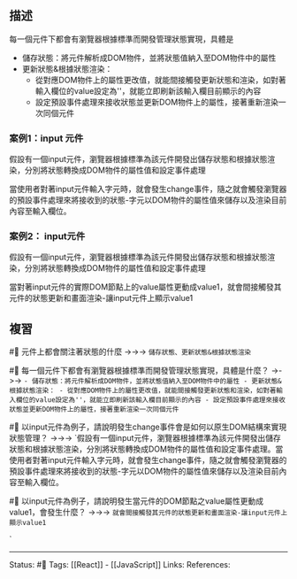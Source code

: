 
## 描述


每一個元件下都會有瀏覽器根據標準而開發管理狀態實現，具體是
- 儲存狀態：將元件解析成DOM物件，並將狀態值納入至DOM物件中的屬性
- 更新狀態&根據狀態渲染：
	- 從對應DOM物件上的屬性更改值，就能間接觸發更新狀態和渲染，如對著輸入欄位的value設定為''，就能立即刷新該輸入欄目前顯示的內容
	- 設定預設事件處理來接收狀態並更新DOM物件上的屬性，接著重新渲染一次同個元件


### 案例1：input 元件

假設有一個input元件，瀏覽器根據標準為該元件開發出儲存狀態和根據狀態渲染，分別將狀態轉換成DOM物件的屬性值和設定事件處理


當使用者對著input元件輸入字元時，就會發生change事件，隨之就會觸發瀏覽器的預設事件處理來將接收到的狀態-字元以DOM物件的屬性值來儲存以及渲染目前內容至輸入欄位。


### 案例2： input元件

假設有一個input元件，瀏覽器根據標準為該元件開發出儲存狀態和根據狀態渲染，分別將狀態轉換成DOM物件的屬性值和設定事件處理

當對著input元件的實際DOM節點上的value屬性更動成value1，就會間接觸發其元件的狀態更新和畫面渲染-讓input元件上顯示value1

## 複習

#🧠 元件上都會關注著狀態的什麼 ->->-> `儲存狀態、更新狀態&根據狀態渲染`
<!--SR:!2023-07-05,194,250-->

#🧠 每一個元件下都會有瀏覽器根據標準而開發管理狀態實現，具體是什麼？ ->->-> `- 儲存狀態：將元件解析成DOM物件，並將狀態值納入至DOM物件中的屬性 - 更新狀態&根據狀態渲染： - 從對應DOM物件上的屬性更改值，就能間接觸發更新狀態和渲染，如對著輸入欄位的value設定為''，就能立即刷新該輸入欄目前顯示的內容 - 設定預設事件處理來接收狀態並更新DOM物件上的屬性，接著重新渲染一次同個元件`
<!--SR:!2023-06-16,101,228-->


#🧠 以input元件為例子，請說明發生change事件會是如何以原生DOM結構來實現狀態管理？ ->->-> `假設有一個input元件，瀏覽器根據標準為該元件開發出儲存狀態和根據狀態渲染，分別將狀態轉換成DOM物件的屬性值和設定事件處理。當使用者對著input元件輸入字元時，就會發生change事件，隨之就會觸發瀏覽器的預設事件處理來將接收到的狀態-字元以DOM物件的屬性值來儲存以及渲染目前內容至輸入欄位。
<!--SR:!2023-07-17,177,230-->

#🧠 以input元件為例子，請說明發生當元件的DOM節點之value屬性更動成value1，會發生什麼？ ->->-> `就會間接觸發其元件的狀態更新和畫面渲染-讓input元件上顯示value1`
<!--SR:!2023-11-15,257,248-->
`

---
Status: #🌱 
Tags:
[[React]] - [[JavaScript]]
Links:
References: